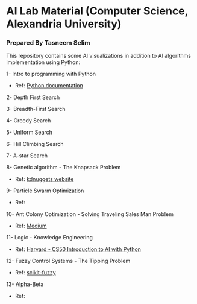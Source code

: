 # AI Lab Material (Computer Science, Alexandria University)
### Prepared By Tasneem Selim

This repository contains some AI visualizations in addition to AI algorithms implementation using Python: 

1- Intro to programming with Python 
   * Ref: [Python documentation](https://docs.python.org/3/tutorial/index.html)   

2- Depth First Search 

3- Breadth-First Search

4- Greedy Search

5- Uniform Search

6- Hill Climbing Search

7- A-star Search

8- Genetic algorithm - The Knapsack Problem 
   * Ref: [kdnuggets website](https://www.kdnuggets.com/2023/01/knapsack-problem-genetic-programming-python.html)

9- Particle Swarm Optimization
   * Ref: []()
     
10- Ant Colony Optimization - Solving Traveling Sales Man Problem
   * Ref: [Medium](https://induraj2020.medium.com/implementation-of-ant-colony-optimization-using-python-solve-traveling-salesman-problem-9c14d3114475)
     
11- Logic - Knowledge Engineering
   * Ref: [Harvard - CS50 Introduction to AI with Python](https://learning.edx.org/course/course-v1:HarvardX+CS50AI+1T2020/block-v1:HarvardX+CS50AI+1T2020+type@sequential+block@dc23cc1d3d8c4c42a690234453e02bbd/block-v1:HarvardX+CS50AI+1T2020+type@vertical+block@e3a2adc252884529bf3d0aae7d9540af)

12- Fuzzy Control Systems - The Tipping Problem
   * Ref: [scikit-fuzzy](https://pythonhosted.org/scikit-fuzzy/auto_examples/plot_tipping_problem_newapi.html#:~:text=The%20'tipping%20problem'%20is%20commonly,reading%20through%20this%20worked%20example.)  

13- Alpha-Beta
   * Ref: 
